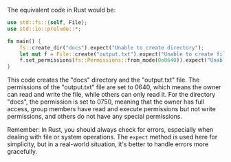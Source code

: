 The equivalent code in Rust would be:

```rust
use std::fs::{self, File};
use std::io::prelude::*;

fn main() {
    fs::create_dir("docs").expect("Unable to create directory");
    let mut f = File::create("output.txt").expect("Unable to create file");
    f.set_permissions(fs::Permissions::from_mode(0o0640)).expect("Unable to set permissions");
}
```

This code creates the "docs" directory and the "output.txt" file. The permissions of the "output.txt" file are set to 0640, which means the owner can read and write the file, while others can only read it. For the directory "docs", the permission is set to 0750, meaning that the owner has full access, group members have read and execute permissions but not write permissions, and others do not have any special permissions.

Remember: In Rust, you should always check for errors, especially when dealing with file or system operations. The `expect` method is used here for simplicity, but in a real-world situation, it's better to handle errors more gracefully.
